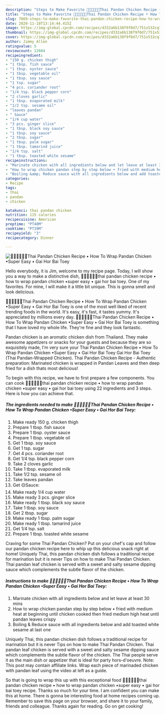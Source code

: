 ```yaml
---
description: "Steps to Make Favorite 🧑🏽‍🍳🧑🏼‍🍳Thai Pandan Chicken Recipe • How To Wrap Pandan Chicken •Super Easy • Gai Hor Bai Toey"
title: "Steps to Make Favorite 🧑🏽‍🍳🧑🏼‍🍳Thai Pandan Chicken Recipe • How To Wrap Pandan Chicken •Super Easy • Gai Hor Bai Toey"
slug: 7669-steps-to-make-favorite-thai-pandan-chicken-recipe-how-to-wrap-pandan-chicken-super-easy-gai-hor-bai-toey
date: 2020-11-18T13:14:44.415Z
image: https://img-global.cpcdn.com/recipes/d332a6b138f9f0d7/751x532cq70/🧑🏽🍳🧑🏼🍳thai-pandan-chicken-recipe-•-how-to-wrap-pandan-chicken-•super-easy-•-gai-hor-bai-toey-recipe-main-photo.jpg
thumbnail: https://img-global.cpcdn.com/recipes/d332a6b138f9f0d7/751x532cq70/🧑🏽🍳🧑🏼🍳thai-pandan-chicken-recipe-•-how-to-wrap-pandan-chicken-•super-easy-•-gai-hor-bai-toey-recipe-main-photo.jpg
cover: https://img-global.cpcdn.com/recipes/d332a6b138f9f0d7/751x532cq70/🧑🏽🍳🧑🏼🍳thai-pandan-chicken-recipe-•-how-to-wrap-pandan-chicken-•super-easy-•-gai-hor-bai-toey-recipe-main-photo.jpg
author: Jimmy Allen
ratingvalue: 5
reviewcount: 12604
recipeingredient:
- "150 g. chicken thigh"
- "1 tbsp. fish sauce"
- "1 tbsp. oyster sauce"
- "1 tbsp. vegetable oil"
- "1 tbsp. soy sauce"
- "1 tsp. sugar"
- "4 pcs. coriander root"
- "1/4 tsp. black pepper corn"
- "2 cloves garlic"
- "1 tbsp. evaporated milk"
- "1/2 tsp. sesame oil"
- "leaves pandan"
- " Sauce"
- "1/4 cup water"
- "3 pcs. ginger slice"
- "1 tbsp. black soy sauce"
- "1 tbsp. soy sauce"
- "2 tbsp. sugar"
- "1 tbsp. palm sugar"
- "1 tbsp. tamarind juice"
- "1/4 tsp. salt"
- "1 tbsp. toasted white sesame"
recipeinstructions:
- "Marinate chicken with all ingredients below and let leave at least 30 mins"
- "How to wrap chicken pandan step by step below • fried with medium heat at beginning until chicken cooked then fried medium high heat until pandan leaves crispy"
- "Boiling &amp; Reduce sauce with all ingredients below and add toasted white sesame at last one"
categories:
- Recipe
tags:
- thai
- pandan
- chicken

katakunci: thai pandan chicken 
nutrition: 115 calories
recipecuisine: American
preptime: "PT40M"
cooktime: "PT39M"
recipeyield: "3"
recipecategory: Dinner

---
```



![🧑🏽‍🍳🧑🏼‍🍳Thai Pandan Chicken Recipe • How To Wrap Pandan Chicken •Super Easy • Gai Hor Bai Toey](https://img-global.cpcdn.com/recipes/d332a6b138f9f0d7/751x532cq70/🧑🏽🍳🧑🏼🍳thai-pandan-chicken-recipe-•-how-to-wrap-pandan-chicken-•super-easy-•-gai-hor-bai-toey-recipe-main-photo.jpg)

Hello everybody, it is Jim, welcome to my recipe page. Today, I will show you a way to make a distinctive dish, 🧑🏽‍🍳🧑🏼‍🍳thai pandan chicken recipe • how to wrap pandan chicken •super easy • gai hor bai toey. One of my favorites. For mine, I will make it a little bit unique. This is gonna smell and look delicious.

🧑🏽‍🍳🧑🏼‍🍳Thai Pandan Chicken Recipe • How To Wrap Pandan Chicken •Super Easy • Gai Hor Bai Toey is one of the most well liked of recent trending foods in the world. It's easy, it's fast, it tastes yummy. It's appreciated by millions every day. 🧑🏽‍🍳🧑🏼‍🍳Thai Pandan Chicken Recipe • How To Wrap Pandan Chicken •Super Easy • Gai Hor Bai Toey is something that I have loved my whole life. They're fine and they look fantastic.

Pandan chicken is an aromatic chicken dish from Thailand. They make awesome appetizers or snacks for your guests and because they are so exquisitely made, I&#39;m very sure your Thai Pandan Chicken Recipe • How To Wrap Pandan Chicken •Super Easy • Gai Hor Bai Toey Gai Hor Bai Toey (Thai Pandan-Wrapped Chicken). Thai Pandan Chicken Recipe - Authentic preparation: Marinated chicken is wrapped in Pandan Leaves and then deep fried for a dish thats most delicious!


To begin with this recipe, we have to first prepare a few components. You can cook 🧑🏽‍🍳🧑🏼‍🍳thai pandan chicken recipe • how to wrap pandan chicken •super easy • gai hor bai toey using 22 ingredients and 3 steps. Here is how you can achieve that.

<!--inarticleads1-->

##### The ingredients needed to make 🧑🏽‍🍳🧑🏼‍🍳Thai Pandan Chicken Recipe • How To Wrap Pandan Chicken •Super Easy • Gai Hor Bai Toey:

1. Make ready 150 g. chicken thigh
1. Prepare 1 tbsp. fish sauce
1. Prepare 1 tbsp. oyster sauce
1. Prepare 1 tbsp. vegetable oil
1. Get 1 tbsp. soy sauce
1. Get 1 tsp. sugar
1. Get 4 pcs. coriander root
1. Get 1/4 tsp. black pepper corn
1. Take 2 cloves garlic
1. Take 1 tbsp. evaporated milk
1. Take 1/2 tsp. sesame oil
1. Take leaves pandan
1. Get  🟡Sauce:
1. Make ready 1/4 cup water
1. Make ready 3 pcs. ginger slice
1. Make ready 1 tbsp. black soy sauce
1. Take 1 tbsp. soy sauce
1. Get 2 tbsp. sugar
1. Make ready 1 tbsp. palm sugar
1. Make ready 1 tbsp. tamarind juice
1. Get 1/4 tsp. salt
1. Prepare 1 tbsp. toasted white sesame


Craving for some Thai Pandan Chicken? Put on your chef&#39;s cap and follow our pandan chicken recipe here to whip up this delicious snack right at home! Uniquely Thai, this pandan chicken dish follows a traditional recipe for marination but it is never Tips on how to make Thai Pandan Chicken. Thai pandan leaf chicken is served with a sweet and salty sesame dipping sauce which complements the subtle flavor of the chicken. 

<!--inarticleads2-->

##### Instructions to make 🧑🏽‍🍳🧑🏼‍🍳Thai Pandan Chicken Recipe • How To Wrap Pandan Chicken •Super Easy • Gai Hor Bai Toey:

1. Marinate chicken with all ingredients below and let leave at least 30 mins
1. How to wrap chicken pandan step by step below • fried with medium heat at beginning until chicken cooked then fried medium high heat until pandan leaves crispy
1. Boiling &amp; Reduce sauce with all ingredients below and add toasted white sesame at last one


Uniquely Thai, this pandan chicken dish follows a traditional recipe for marination but it is never Tips on how to make Thai Pandan Chicken. Thai pandan leaf chicken is served with a sweet and salty sesame dipping sauce which complements the subtle flavor of the chicken. The Thai people serve it as the main dish or appetizer that is ideal for party hors-d&#39;oeuvre. Note: This post may contain affiliate links. Wrap each piece of marinaded chicken with pandan leaf using the video at left as a guide. 

So that is going to wrap this up with this exceptional food 🧑🏽‍🍳🧑🏼‍🍳thai pandan chicken recipe • how to wrap pandan chicken •super easy • gai hor bai toey recipe. Thanks so much for your time. I am confident you can make this at home. There is gonna be interesting food at home recipes coming up. Remember to save this page on your browser, and share it to your family, friends and colleague. Thanks again for reading. Go on get cooking!

